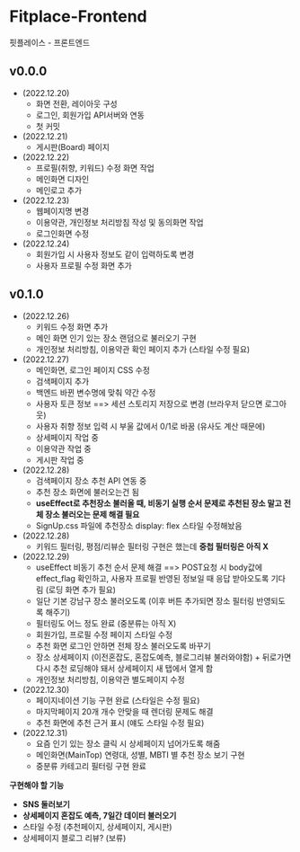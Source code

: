 # Fitplace-Frontend
핏플레이스 - 프론트엔드

## **v0.0.0**
- (2022.12.20)
  - 화면 전환, 레이아웃 구성
  - 로그인, 회원가입 API서버와 연동
  - 첫 커밋
- (2022.12.21)
  - 게시판(Board) 페이지
- (2022.12.22)
  - 프로필(취향, 키워드) 수정 화면 작업
  - 메인화면 디자인
  - 메인로고 추가
- (2022.12.23)
  - 웹페이지명 변경
  - 이용약관, 개인정보 처리방침 작성 및 동의화면 작업
  - 로그인화면 수정
- (2022.12.24)
  - 회원가입 시 사용자 정보도 같이 입력하도록 변경
  - 사용자 프로필 수정 화면 추가
  
## **v0.1.0**
- (2022.12.26)
  - 키워드 수정 화면 추가
  - 메인 화면 인기 있는 장소 랜덤으로 불러오기 구현
  - 개인정보 처리방침, 이용약관 확인 페이지 추가 (스타일 수정 필요)
- (2022.12.27)
  - 메인화면, 로그인 페이지 CSS 수정
  - 검색페이지 추가
  - 백엔드 바뀐 변수명에 맞춰 약간 수정
  - 사용자 토큰 정보 ==> 세션 스토리지 저장으로 변경 (브라우저 닫으면 로그아웃)
  - 사용자 취향 정보 입력 시 부울 값에서 0/1로 바꿈 (유사도 계산 때문에)
  - 상세페이지 작업 중
  - 이용약관 작업 중
  - 게시판 작업 중
- (2022.12.28)
  - 검색페이지 장소 추천 API 연동 중
  - 추천 장소 화면에 불러오는건 됨
  - **useEffect로 추천장소 불러올 때, 비동기 실행 순서 문제로 추천된 장소 말고 전체 장소 불러오는 문제 해결 필요**
  - SignUp.css 파일에 추천장소 display: flex 스타일 수정해놨음
- (2022.12.28)
  - 키워드 필터링, 평점/리뷰순 필터링 구현은 했는데 **중첩 필터링은 아직 X**
- (2022.12.29)
  - useEffect 비동기 추천 순서 문제 해결 ==> POST요청 시 body값에 effect_flag 확인하고, 사용자 프로필 반영된 정보일 때 응답 받아오도록 기다림 (로딩 화면 추가 필요)
  - 일단 기본 강남구 장소 불러오도록 (이후 버튼 추가되면 장소 필터링 반영되도록 해주기)
  - 필터링도 어느 정도 완료 (중분류는 아직 X)
  - 회원가입, 프로필 수정 페이지 스타일 수정
  - 추천 화면 로그인 안하면 전체 장소 불러오도록 바꾸기
  - 장소 상세페이지 (이전혼잡도, 혼잡도예측, 블로그리뷰 불러와야함) + 뒤로가면 다시 추천 로딩해야 돼서 상세페이지 새 탭에서 열게 함
  - 개인정보 처리방침, 이용약관 별도페이지 수정
- (2022.12.30)
  - 페이지네이션 기능 구현 완료 (스타일은 수정 필요)
  - 마지막페이지 20개 개수 안맞을 때 렌더링 문제도 해결
  - 추천 화면에 추천 근거 표시 (얘도 스타일 수정 필요)
- (2022.12.31)
  - 요즘 인기 있는 장소 클릭 시 상세페이지 넘어가도록 해줌
  - 메인화면(MainTop) 연령대, 성별, MBTI 별 추천 장소 보기 구현
  - 중분류 카테고리 필터링 구현 완료


**구현해야 할 기능**
- **SNS 둘러보기**
- **상세페이지 혼잡도 예측, 7일간 데이터 불러오기**
- 스타일 수정 (추천페이지, 상세페이지, 게시판)
- 상세페이지 블로그 리뷰? (보류)